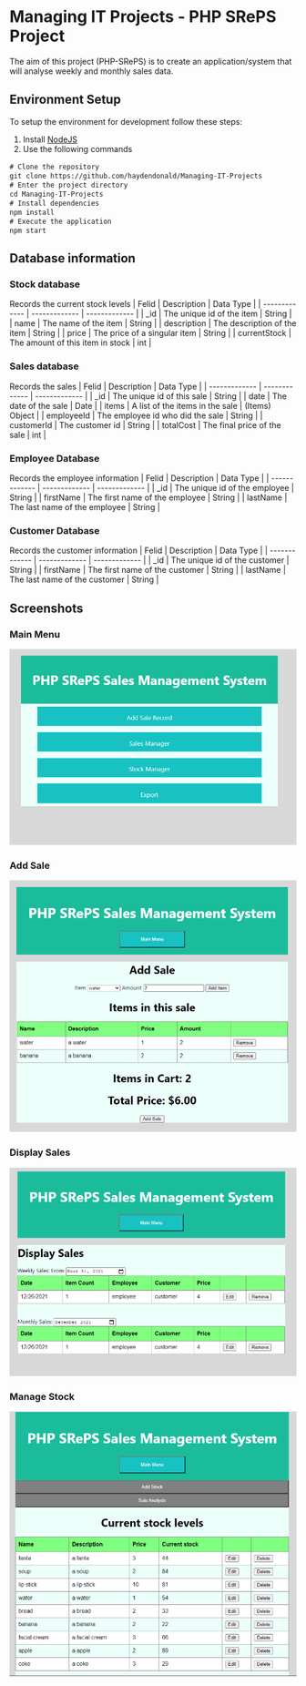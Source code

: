 # Managing IT Projects - PHP SRePS Project
The aim of this project (PHP-SRePS) is to create an application/system that will
analyse weekly and monthly sales data.

## Environment Setup
To setup the environment for development follow these steps:
1. Install [NodeJS](https://nodejs.org/en/download/)
2. Use the following commands
```
# Clone the repository
git clone https://github.com/haydendonald/Managing-IT-Projects
# Enter the project directory
cd Managing-IT-Projects
# Install dependencies
npm install
# Execute the application
npm start
```

## Database information
### Stock database
Records the current stock levels
| Felid  | Description | Data Type |
| ------------- | ------------- | ------------- |
| _id | The unique id of the item | String |
| name | The name of the item | String |
| description | The description of the item | String |
| price | The price of a singular item | String |
| currentStock | The amount of this item in stock | int |

### Sales database
Records the sales
| Felid  | Description | Data Type |
| ------------- | ------------- | ------------- |
| _id | The unique id of this sale | String |
| date  | The date of the sale  | Date |
| items | A list of the items in the sale | (Items) Object |
| employeeId | The employee id who did the sale | String |
| customerId | The customer id | String |
| totalCost | The final price of the sale | int |

### Employee Database
Records the employee information
| Felid  | Description | Data Type |
| ------------- | ------------- | ------------- |
| _id | The unique id of the employee | String |
| firstName | The first name of the employee | String |
| lastName | The last name of the employee | String |

### Customer Database
Records the customer information
| Felid  | Description | Data Type |
| ------------- | ------------- | ------------- |
| _id | The unique id of the customer | String |
| firstName | The first name of the customer | String |
| lastName | The last name of the customer | String |

## Screenshots
### Main Menu
![Alt text](screenshots/mainmenu.PNG?raw=true "MainMenu")

### Add Sale
![Alt text](screenshots/add_sale.PNG?raw=true "Add Sale")

### Display Sales
![Alt text](screenshots/display_sales.PNG?raw=true "Display Sales")

### Manage Stock
![Alt text](screenshots/manage_stock.PNG?raw=true "Manage Stock")
